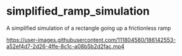 # simplified_ramp_simulation
A simplified simulation of a rectangle going up a frictionless ramp


https://user-images.githubusercontent.com/111804580/186142553-a52ef4d7-2d26-4ffe-8c1c-a08b5b2d2fac.mp4






